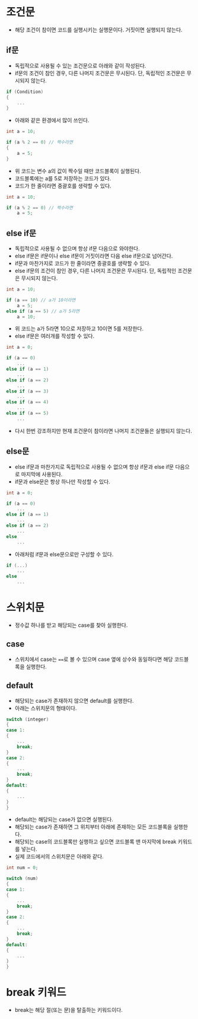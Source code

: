 # 조건문
- 해당 조건이 참이면 코드를 실행시키는 실행문이다. 거짓이면 실행되지 않는다.

## if문
- 독립적으로 사용될 수 있는 조건문으로 아래와 같이 작성된다.
- if문의 조건이 참인 경우, 다른 나머지 조건문은 무시된다. 단, 독립적인 조건문은 무시되지 않는다.

```cpp
if (Condition)
{
    ...
}
```

- 아래와 같은 환경에서 많이 쓰인다.

```cpp
int a = 10;

if (a % 2 == 0) // 짝수라면
{
    a = 5;
}
```

- 위 코드는 변수 a의 값이 짝수일 때만 코드블록이 실행된다.
- 코드블록에는 a를 5로 저장하는 코드가 있다.
- 코드가 한 줄이라면 중괄호를 생략할 수 있다.

```cpp
int a = 10;

if (a % 2 == 0) // 짝수라면
    a = 5;
```
## else if문
- 독립적으로 사용될 수 없으며 항상 if문 다음으로 와야한다.
- else if문은 if문이나 else if문이 거짓이라면 다음 else if문으로 넘어간다.
- if문과 마찬가지로 코드가 한 줄이라면 중괄호를 생략할 수 있다.
- else if문의 조건이 참인 경우, 다른 나머지 조건문은 무시된다. 단, 독립적인 조건문은 무시되지 않는다.

```cpp
int a = 10;

if (a == 10) // a가 10이라면
    a = 5;
else if (a == 5) // a가 5라면
    a = 10;
```

- 위 코드는 a가 5라면 10으로 저장하고 10이면 5를 저장한다.
- else if문은 여러개를 작성할 수 있다.

```cpp
int a = 0;

if (a == 0)
    ...
else if (a == 1)
    ...
else if (a == 2)
    ...
else if (a == 3)
    ...
else if (a == 4)
    ...
else if (a == 5)
    ...
```

- 다시 한번 강조하지만 현재 조건문이 참이라면 나머지 조건문들은 실행되지 않는다.
## else문
- else if문과 마찬가지로 독립적으로 사용될 수 없으며 항상 if문과 else if문 다음으로 마지막에 사용된다.
- if문과 else문은 항상 하나만 작성할 수 있다.

```cpp
int a = 0;

if (a == 0)
    ...
else if (a == 1)
    ...
else if (a == 2)
    ...
else
    ...
```

- 아래처럼 if문과 else문으로만 구성할 수 있다.

```cpp
if (...)
    ...
else
    ...
```
# 스위치문
- 정수값 하나를 받고 해당되는 case를 찾아 실행한다.
## case
- 스위치에서 case는 ```==```로 볼 수 있으며 case 옆에 상수와 동일하다면 해당 코드블록을 실행한다.
## default
- 해당되는 case가 존재하지 않으면 default를 실행한다.
- 아래는 스위치문의 형태이다.

```cpp
switch (integer)
{
case 1:
{
    ...
    break;
}
case 2:
{
    ...
    break;
}
default:
{
    ...
}
}
```

- default는 해당되는 case가 없으면 실행된다.
- 해당되는 case가 존재하면 그 위치부터 아래에 존재하는 모든 코드블록을 실행한다.
- 해당되는 case의 코드블록만 실행하고 싶으면 코드블록 맨 마지막에 break 키워드를 넣는다.
- 실제 코드에서의 스위치문은 아래와 같다.

```cpp
int num = 0;

switch (num)
{
case 1:
{
    ...
    break;
}
case 2:
{
    ...
    break;
}
default:
{
    ...
}
}
```
# break 키워드
- break는 해당 절(또는 문)을 탈출하는 키워드이다. 
